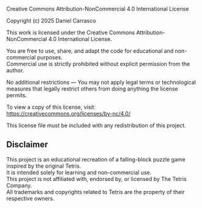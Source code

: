 Creative Commons Attribution-NonCommercial 4.0 International License

Copyright (c) 2025 Daniel Carrasco

This work is licensed under the Creative Commons Attribution-NonCommercial 4.0 International License.

You are free to use, share, and adapt the code for educational and non-commercial purposes.  
Commercial use is strictly prohibited without explicit permission from the author.

No additional restrictions — You may not apply legal terms or technological measures that legally restrict others from doing anything the license permits.

To view a copy of this license, visit: https://creativecommons.org/licenses/by-nc/4.0/

This license file must be included with any redistribution of this project.



## Disclaimer

This project is an educational recreation of a falling-block puzzle game inspired by the original Tetris.  
It is intended solely for learning and non-commercial use.  
This project is not affiliated with, endorsed by, or licensed by The Tetris Company.  
All trademarks and copyrights related to Tetris are the property of their respective owners.